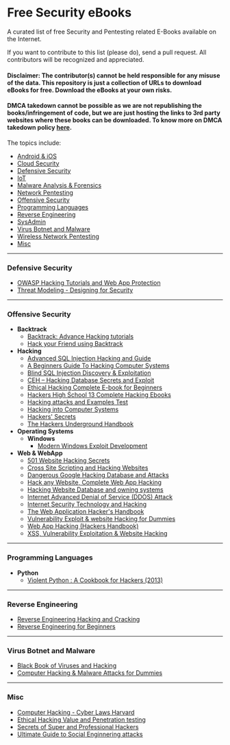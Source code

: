 # Free Security eBooks


A curated list of free Security and Pentesting related E-Books available on the Internet.

If you want to contribute to this list (please do), send a pull request. All contributors will be recognized and appreciated.

#### Disclaimer: The contributor(s) cannot be held responsible for any misuse of the data. This repository is just a collection of URLs to download eBooks for free. Download the eBooks at your own risks. 

#### DMCA takedown cannot be possible as we are not republishing the books/infringement of code, but we are just hosting the links to 3rd party websites where these books can be downloaded. To know more on DMCA takedown policy [here](https://help.github.com/articles/dmca-takedown-policy/).

The topics include:

- [Android & iOS](#android--ios)
- [Cloud Security](#cloud-security)
- [Defensive Security](#defensive-security)
- [IoT](#iot)
- [Malware Analysis & Forensics](#malware-analysis--forensics)
- [Network Pentesting](#network-pentesting)
- [Offensive Security](#offensive-security)
- [Programming Languages](#programming-languages)
- [Reverse Engineering](#reverse-engineering)
- [SysAdmin](#sysadmin)
- [Virus Botnet and Malware](#virus-botnet-and-malware)
- [Wireless Network Pentesting](#wireless-network-pentesting)
- [Misc](#misc)

----------

### Defensive Security
- [OWASP Hacking Tutorials and Web App Protection](https://www.owasp.org/images/d/d0/Web_Services_Hacking_and_Hardening.pdf)
- [Threat Modeling - Designing for Security](https://news.asis.io/sites/default/files/Threat%20Modeling.pdf)

----------

### Offensive Security

- **Backtrack**
  - [Backtrack: Advance Hacking tutorials](http://www.binary-zone.com/course/BZ-Backtrack.usage.pdf)
  - [Hack your Friend using Backtrack](http://hackerspace.cs.rutgers.edu/library/bt5tutorials/HackYourFriend.pdf)
- **Hacking**
  - [Advanced SQL Injection Hacking and Guide](https://defcon.org/images/defcon-17/dc-17-presentations/defcon-17-joseph_mccray-adv_sql_injection.pdf)
  - [A Beginners Guide To Hacking Computer Systems](http://www.mediafire.com/download/dyewn6f3r3olnuw/A+Beginners+Guide+To+Hacking+Computer+Systems.zip)
  - [Blind SQL Injection Discovery & Exploitation](http://blueinfy.com/wp/blindsql.pdf)
  - [CEH – Hacking Database Secrets and Exploit](http://repo.hackerzvoice.net/depot_cehv6/)
  - [Ethical Hacking Complete E-book for Beginners](http://pdf.textfiles.com/security/palmer.pdf)
  - [Hackers High School 13 Complete Hacking Ebooks](http://www.mediafire.com/download/u2akquvibe6ia13/Hackers+High+School+13+Complete+Hacking+E-books.rar)
  - [Hacking attacks and Examples Test](http://www.mediafire.com/download/dpysbzboord42lo/Hacking+attacks+and+Examples+Test.zip)
  - [Hacking into Computer Systems](http://www.academia.edu/1153769/Hacking_into_computer_systems_-_a_beginners_guide)
  - [Hackers' Secrets](http://www.onlinepot.org/security/HackersSecrets.pdf)
  - [The Hackers Underground Handbook](https://decryptedmatrix.com/wp-content/uploads/2012/06/The-Hackers-Underground-Handbook.pdf)
- **Operating Systems**
  - **Windows**
     - [Modern Windows Exploit Development](https://userscloud.com/9ifscj08wllu)
- **Web & WebApp**
  - [501 Website Hacking Secrets](http://www.mediafire.com/download/da8nhq8oh5iddae/501+Website+Hacking+Secrets.zip)
  - [Cross Site Scripting and Hacking Websites](http://www.objectif-securite.ch/research/xss_security_days.pdf)
  - [Dangerous Google Hacking Database and Attacks](http://www.mediafire.com/download/s3535s2yg1w26u7/Dangerours+Google+Hacking+Database+and+Attacks.zip)
  - [Hack any Website, Complete Web App Hacking](https://www.defcon.org/images/defcon-11/dc-11-presentations/dc-11-Gentil/dc-11-gentil.pdf)
  - [Hacking Website Database and owning systems](http://www.blackhat.com/presentations/bh-europe-07/Cerrudo/Whitepaper/bh-eu-07-cerrudo-WP-up.pdf)
  - [Internet Advanced Denial of Service (DDOS) Attack](http://www.mediafire.com/download/b4jmyl022rh48c0/Internet+Advanced+Denial+of+Service+%28DDOS%29+Attack.zip)
  - [Internet Security Technology and Hacking](http://www.mediafire.com/download/7tk860o8n777iqa/Internet+Security+Technology+and+Hacking.zip)
  - [The Web Application Hacker's Handbook](https://leaksource.files.wordpress.com/2014/08/the-web-application-hackers-handbook.pdf)
  - [Vulnerability Exploit & website Hacking for Dummies](http://www.mediafire.com/download/j8cvosmvcb4vpw9/Vulnerability+Exploitation+%26+website+Hacking+for+Dummies.rar)
  - [Web App Hacking (Hackers Handbook)](http://www.mediafire.com/download/c7b18vtpc77sysi/Web+App+Hacking+%28Hackers+Handbook%29.zip)
  - [XSS, Vulnerability Exploitation & Website Hacking](http://www.cis.syr.edu/~wedu/seed/Labs/Attacks_XSS/XSS.pdf)

----------

### Programming Languages
- **Python**
  - [Violent Python : A Cookbook for Hackers (2013)](https://github.com/reconSF/python/blob/master/Syngress.Violent.Python.a.Cookbook.for.Hackers.2013.pdf)

----------

### Reverse Engineering
- [Reverse Engineering Hacking and Cracking](https://media.blackhat.com/bh-dc-11/Grand/BlackHat_DC_2011_Grand-Workshop.pdf)
- [Reverse Engineering for Beginners ](http://www.t-gr.com/fotis/books/re.pdf)

----------

### Virus Botnet and Malware
- [Black Book of Viruses and Hacking](http://www.mediafire.com/download/c8ilcobmyiqooyp/Black+Book+of+Viruses+and+Hacking.zip)
- [Computer Hacking & Malware Attacks for Dummies](http://www.mediafire.com/download/8derf9dueyq64i5/Computer+Viruses%2C+Hacking+and+Malware+attacks+for+Dummies.zip)

----------

### Misc
- [Computer Hacking - Cyber Laws Harvard](http://cyber.law.harvard.edu/sites/cyber.law.harvard.edu/files/ComputerHacking.pdf)
- [Ethical Hacking Value and Penetration testing](http://www.certconf.org/presentations/2003/Wed/WM4.pdf)
- [Secrets of Super and Professional Hackers](http://www.mediafire.com/download/2sspb36u5gymd23/Secrets+of+Super+and+Professional+Hackers.zip)
- [Ultimate Guide to Social Enginnering attacks](http://uwcisa.uwaterloo.ca/Biblio2/Topic/ACC626%20Social%20Engineering%20A%20Cheung.pdf)
